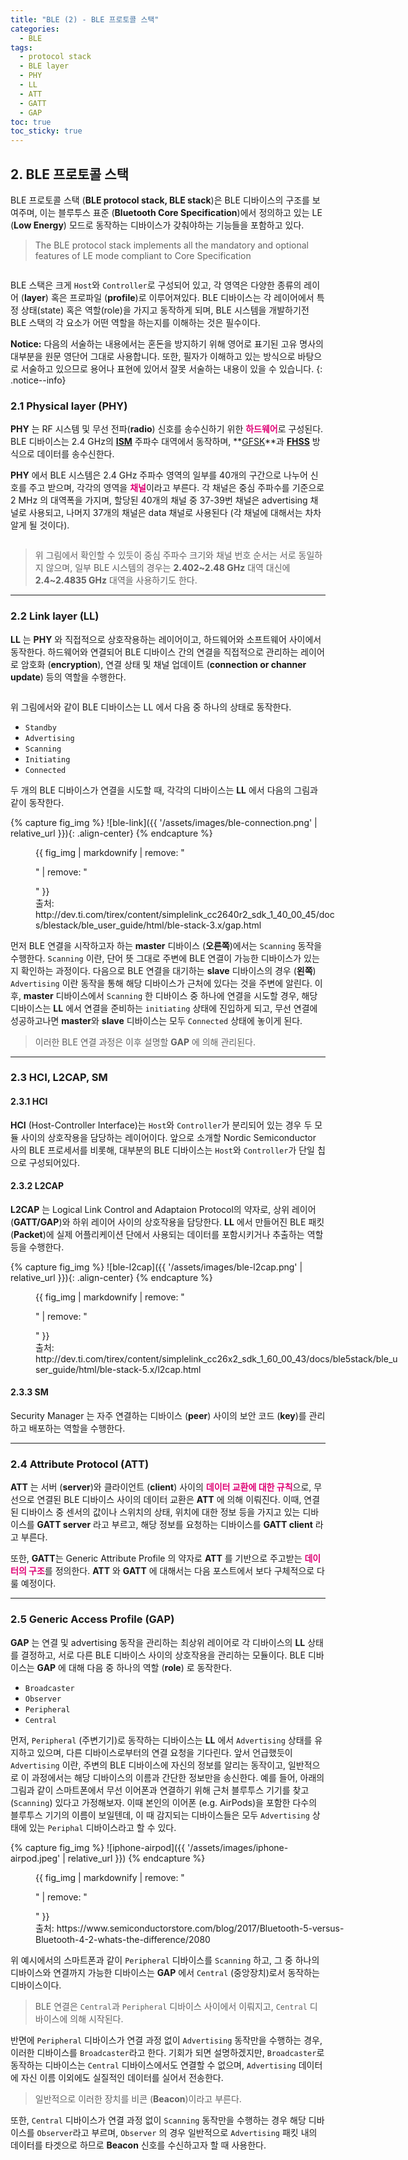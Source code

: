 ```yaml
---
title: "BLE (2) - BLE 프로토콜 스택"
categories:
  - BLE
tags:
  - protocol stack
  - BLE layer
  - PHY
  - LL
  - ATT
  - GATT
  - GAP
toc: true
toc_sticky: true
---
```


## 2. BLE 프로토콜 스택

BLE 프로토콜 스택 (**BLE protocol stack, BLE stack**)은 BLE 디바이스의 구조를 보여주며, 이는 블루투스 표준 (**Bluetooth Core Specification**)에서 정의하고 있는 LE (**Low Energy**) 모드로 동작하는 디바이스가 갖춰야하는 기능들을 포함하고 있다.
>The BLE protocol stack implements all the mandatory and optional features of LE mode compliant to Core Specification

<figure style="width: 500px">
  <img src="{{ site.url }}{{ site.baseurl }}/assets/images/ble-proto-stack.png" alt="">
</figure> 

BLE 스택은 크게 `Host`와 `Controller`로 구성되어 있고, 각 영역은 다양한 종류의 레이어 (**layer**) 혹은 프로파일 (**profile**)로 이루어져있다. BLE 디바이스는 각 레이어에서 특정 상태(state) 혹은 역할(role)을 가지고 동작하게 되며, BLE 시스템을 개발하기전 BLE 스택의 각 요소가 어떤 역할을 하는지를 이해하는 것은 필수이다.

**Notice:** 다음의 서술하는 내용에서는 혼돈을 방지하기 위해 영어로 표기된 고유 명사의 대부분을 원문 영단어 그대로 사용합니다. 또한, 필자가 이해하고 있는 방식으로 바탕으로 서술하고 있으므로 용어나 표현에 있어서 잘못 서술하는 내용이 있을 수 있습니다.
{: .notice--info}

### 2.1 Physical layer (PHY)

**PHY** 는 RF 시스템 및 무선 전파(**radio**) 신호를 송수신하기 위한 <span style="color:#DF0174"><b>하드웨어</b></span>로 구성된다. BLE 디바이스는 2.4 GHz의 **[ISM](https://en.wikipedia.org/wiki/ISM_band)** 주파수 대역에서 동작하며, **[GFSK](https://en.wikipedia.org/wiki/Frequency-shift_keying#Gaussian_frequency-shift_keying)**과 **[FHSS](https://en.wikipedia.org/wiki/Frequency-hopping_spread_spectrum)** 방식으로 데이터를 송수신한다.

**PHY** 에서 BLE 시스템은 2.4 GHz 주파수 영역의 일부를 40개의 구간으로 나누어 신호를 주고 받으며, 각각의 영역을 <span style="color:#DF0174"><b>채널</b></span>이라고 부른다. 각 채널은 중심 주파수를 기준으로 2 MHz 의 대역폭을 가지며, 할당된 40개의 채널 중 37-39번 채널은 advertising 채널로 사용되고, 나머지 37개의 채널은 data 채널로 사용된다 (각 채널에 대해서는 차차 알게 될 것이다).

<figure style="width: 640px">
  <img src="{{ site.url }}{{ site.baseurl }}/assets/images/ble-phy-layer.png" alt="">
</figure> 

>위 그림에서 확인할 수 있듯이 중심 주파수 크기와 채널 번호 순서는 서로 동일하지 않으며, 일부 BLE 시스템의 경우는 **2.402~2.48 GHz** 대역 대신에 **2.4~2.4835 GHz** 대역을 사용하기도 한다.

---

### 2.2 Link layer (LL)

**LL** 는 **PHY** 와 직접적으로 상호작용하는 레이어이고, 하드웨어와 소프트웨어 사이에서 동작한다. 하드웨어와 연결되어 BLE 디바이스 간의 연결을 직접적으로 관리하는 레이어로 암호화 (**encryption**), 연결 상태 및 채널 업데이트 (**connection or channer update**) 등의 역할을 수행한다.

<figure style="width: 500px">
  <img src="{{ site.url }}{{ site.baseurl }}/assets/images/ble-link-layer.png" alt="">
</figure> 

위 그림에서와 같이 BLE 디바이스는 LL 에서 다음 중 하나의 상태로 동작한다.

* `Standby`
* `Advertising`
* `Scanning`
* `Initiating`
* `Connected`

두 개의 BLE 디바이스가 연결을 시도할 때, 각각의 디바이스는 **LL** 에서 다음의 그림과 같이 동작한다.

{% capture fig_img %}
![ble-link]({{ '/assets/images/ble-connection.png' | relative_url }}){: .align-center}
{% endcapture %}

<figure style="width: 480px">
  {{ fig_img | markdownify | remove: "<p>" | remove: "</p>" }}
  <figcaption>출처: http://dev.ti.com/tirex/content/simplelink_cc2640r2_sdk_1_40_00_45/docs/blestack/ble_user_guide/html/ble-stack-3.x/gap.html</figcaption>
</figure>

먼저 BLE 연결을 시작하고자 하는 **master** 디바이스 (**오른쪽**)에서는 `Scanning` 동작을 수행한다. `Scanning` 이란, 단어 뜻 그대로 주변에 BLE 연결이 가능한 디바이스가 있는지 확인하는 과정이다. 다음으로 BLE 연결을 대기하는 **slave** 디바이스의 경우 (**왼쪽**) `Advertising` 이란 동작을 통해 해당 디바이스가 근처에 있다는 것을 주변에 알린다. 이후, **master** 디바이스에서 `Scanning` 한 디바이스 중 하나에 연결을 시도할 경우, 해당 디바이스는 **LL** 에서 연결을 준비하는 `initiating` 상태에 진입하게 되고, 무선 연결에 성공하고나면 **master**와 **slave** 디바이스는 모두 `Connected` 상태에 놓이게 된다. 
>이러한 BLE 연결 과정은 이후 설명할 **GAP** 에 의해 관리된다.

---

### 2.3 HCI, L2CAP, SM

#### 2.3.1 HCI 

**HCI** (Host-Controller Interface)는 `Host`와 `Controller`가 분리되어 있는 경우 두 모듈 사이의 상호작용을 담당하는 레이어이다. 앞으로 소개할 Nordic Semiconductor 사의 BLE 프로세서를 비롯해, 대부분의 BLE 디바이스는 `Host`와 `Controller`가 단일 칩으로 구성되어있다.

#### 2.3.2 L2CAP

**L2CAP** 는 Logical Link Control and Adaptaion Protocol의 약자로, 상위 레이어 (**GATT/GAP**)와 하위 레이어 사이의 상호작용을 담당한다. **LL** 에서 만들어진 BLE 패킷 (**Packet**)에 실제 어플리케이션 단에서 사용되는 데이터를 포함시키거나 추출하는 역할 등을 수행한다.

{% capture fig_img %}
![ble-l2cap]({{ '/assets/images/ble-l2cap.png' | relative_url }}){: .align-center}
{% endcapture %}

<figure style="width: 580px">
  {{ fig_img | markdownify | remove: "<p>" | remove: "</p>" }}
  <figcaption>출처: http://dev.ti.com/tirex/content/simplelink_cc26x2_sdk_1_60_00_43/docs/ble5stack/ble_user_guide/html/ble-stack-5.x/l2cap.html</figcaption>
</figure>

#### 2.3.3 SM

Security Manager 는 자주 연결하는 디바이스 (**peer**) 사이의 보안 코드 (**key**)를 관리하고 배포하는 역할을 수행한다.

---

### 2.4 Attribute Protocol (ATT)

**ATT** 는 서버 (**server**)와 클라이언트 (**client**) 사이의 <span style="color:#DF0174"><b>데이터 교환에 대한 규칙</b></span>으로, 무선으로 연결된 BLE 디바이스 사이의 데이터 교환은  **ATT** 에 의해 이뤄진다. 이때, 연결된 디바이스 중 센서의 값이나 스위치의 상태, 위치에 대한 정보 등을 가지고 있는 디바이스를 **GATT server** 라고 부르고, 해당 정보를 요청하는 디바이스를 **GATT client** 라고 부른다.

또한, **GATT**는 Generic Attribute Profile 의 약자로 **ATT** 를 기반으로 주고받는 <span style="color:#DF0174"><b>데이터의 구조</b></span>를 정의한다. **ATT** 와 **GATT** 에 대해서는 다음 포스트에서 보다 구체적으로 다룰 예정이다.

---

### 2.5 Generic Access Profile (GAP)

**GAP** 는 연결 및 advertising 동작을 관리하는 최상위 레이어로 각 디바이스의 **LL** 상태를 결정하고, 서로 다른 BLE 디바이스 사이의 상호작용을 관리하는 모듈이다. BLE 디바이스는 **GAP** 에 대해 다음 중 하나의 역할 (**role**) 로 동작한다.

* `Broadcaster`
* `Observer`
* `Peripheral`
* `Central`

먼저, `Peripheral` (주변기기)로 동작하는 디바이스는 **LL** 에서 `Advertising` 상태를 유지하고 있으며, 다른 디바이스로부터의 연결 요청을 기다린다. 앞서 언급했듯이 `Advertising` 이란, 주변의 BLE 디바이스에 자신의 정보를 알리는 동작이고, 일반적으로 이 과정에서는 해당 디바이스의 이름과 간단한 정보만을 송신한다. 예를 들어, 아래의 그림과 같이 스마트폰에서 무선 이어폰과 연결하기 위해 근처 블루투스 기기를 찾고(`Scanning`) 있다고 가정해보자. 이때 본인의 이어폰 (e.g. AirPods)을 포함한 다수의 블루투스 기기의 이름이 보일텐데, 이 때 감지되는 디바이스들은 모두 `Advertising` 상태에 있는 `Periphal` 디바이스라고 할 수 있다.

{% capture fig_img %}
![iphone-airpod]({{ '/assets/images/iphone-airpod.jpeg' | relative_url }})
{% endcapture %}

<figure style="width: 545px">
  {{ fig_img | markdownify | remove: "<p>" | remove: "</p>" }}
  <figcaption>출처: https://www.semiconductorstore.com/blog/2017/Bluetooth-5-versus-Bluetooth-4-2-whats-the-difference/2080</figcaption>
</figure>


위 예시에서의 스마트폰과 같이 `Peripheral` 디바이스를 `Scanning` 하고, 그 중 하나의 디바이스와 연결까지 가능한 디바이스는 **GAP** 에서 `Central` (중앙장치)로서 동작하는 디바이스이다. 
>BLE 연결은 `Central`과 `Peripheral` 디바이스 사이에서 이뤄지고, `Central` 디바이스에 의해 시작된다.

반면에 `Peripheral` 디바이스가 연결 과정 없이 `Advertising` 동작만을 수행하는 경우, 이러한 디바이스를 `Broadcaster`라고 한다. 기회가 되면 설명하겠지만, `Broadcaster`로 동작하는 디바이스는 `Central` 디바이스에서도 연결할 수 없으며, `Advertising` 데이터에 자신 이름 이외에도 실질적인 데이터를 실어서 전송한다. 
>일반적으로 이러한 장치를 비콘 (**Beacon**)이라고 부른다.

또한, `Central` 디바이스가 연결 과정 없이 `Scanning` 동작만을 수행하는 경우 해당 디바이스를 `Observer`라고 부르며, `Observer` 의 경우 일반적으로 `Advertising` 패킷 내의 데이터를 타겟으로 하므로 **Beacon** 신호를 수신하고자 할 때 사용한다.

<!-- 그림 추가
![jekyll-theme]({{ site.url }}{{ site.baseurl }}/assets/images/jekyll-theme-example.png) 
-->

<!-- 캡션 달린 그림 추가
{% capture fig_img %}
![iot-system]({{ '/assets/images/2020-04-12-bluetooth-standard.png' | relative_url }})
{% endcapture %}

<figure>
  {{ fig_img | markdownify | remove: "<p>" | remove: "</p>" }}
  <figcaption>출처: https://www.semiconductorstore.com/blog/2017/Bluetooth-5-versus-Bluetooth-4-2-whats-the-difference/2080</figcaption>
</figure>
-->

<!-- 
l2cap 출처: http://dev.ti.com/tirex/content/simplelink_cc26x2_sdk_1_60_00_43/docs/ble5stack/ble_user_guide/html/ble-stack-5.x/l2cap.html
iphone, https://www.dailysecu.com/news/articleView.html?idxno=74658

<figure style="width: 1200px">
  <img src="{{ site.url }}{{ site.baseurl }}/assets/images/image-alignment-1200x4002.jpg" alt="">
  <figcaption>Massive image comment for your eyeballs.</figcaption>
</figure> 

-->